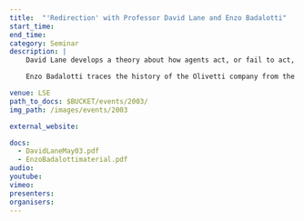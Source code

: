 ```yaml
---
title:  "'Redirection' with Professor David Lane and Enzo Badalotti"
start_time: 
end_time: 
category: Seminar
description: |
    David Lane develops a theory about how agents act, or fail to act, during a process of innovation. He introduces the key concepts of 'ontological commitment' and 'ontological uncertainty' and he asks what we mean by 'uncertainty' and how we might classify the different kinds. He also examines the role of 'stories' in the decision making process.

    Enzo Badalotti traces the history of the Olivetti company from the multinational organisation of the 1980's and the subsequent separation into companies serving different market areas. He describes how the 'Office Products' division coped with radical change resulting in a new kind of management with different interaction patterns and information pathways. 

venue: LSE
path_to_docs: $BUCKET/events/2003/
img_path: /images/events/2003

external_website: 

docs: 
  - DavidLaneMay03.pdf
  - EnzoBadalottimaterial.pdf
audio: 
youtube: 
vimeo: 
presenters: 
organisers: 
---
```

